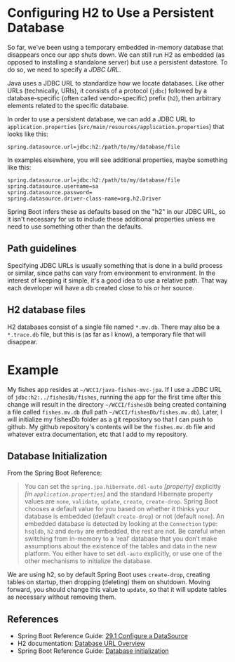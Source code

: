 # Configuring H2 to Use a Persistent Database

So far, we've been using a temporary embedded in-memory database that disappears once our app shuts down. We can still run H2 as embedded (as opposed to installing a standalone server) but use a persistent datastore. To do so, we need to specify a *JDBC URL*.

Java uses a JDBC URL to standardize how we locate databases. Like other URLs (technically, URIs), it consists of a protocol (`jdbc`) followed by a database-specific (often called vendor-specific) prefix (`h2`), then arbitrary elements related to the specific database.

In order to use a persistent database, we can add a JDBC URL to `application.properties` (`src/main/resources/application.properties`) that looks like this:

```
spring.datasource.url=jdbc:h2:/path/to/my/database/file
```

In examples elsewhere, you will see additional properties, maybe something like this:

```
spring.datasource.url=jdbc:h2:/path/to/my/database/file
spring.datasource.username=sa
spring.datasource.password=
spring.datasource.driver-class-name=org.h2.Driver
```

Spring Boot infers these as defaults based on the "h2" in our JDBC URL, so it isn't necessary for us to include these additional properties unless we need to use something other than the defaults.

## Path guidelines

Specifying JDBC URLs is usually something that is done in a build process or similar, since paths can vary from environment to environment. In the interest of keeping it simple, it's a good idea to use a relative path. That way each developer will have a db created close to his or her source.

## H2 database files

H2 databases consist of a single file named `*.mv.db`. There may also be a `*.trace.db` file, but this is (as far as I know), a temporary file that will disappear.

# Example

My fishes app resides at `~/WCCI/java-fishes-mvc-jpa`. If I use a JDBC URL of `jdbc:h2:../fishesDb/fishes`, running the app for the first time after this change will result in the directory `~/WCCI/fishesDb` being created containing a file called `fishes.mv.db` (full path `~/WCCI/fishesDb/fishes.mv.db`). Later, I will initialize my fishesDb folder as a git repository so that I can push to github. My github repository's contents will be the `fishes.mv.db` file and whatever extra documentation, etc that I add to my repository.

## Database Initialization

From the Spring Boot Reference:

> You can set the `spring.jpa.hibernate.ddl-auto` *[property]* explicitly *[in `application.properties`]* and the standard Hibernate property values are `none`, `validate`, `update`, `create`, `create-drop`. Spring Boot chooses a default value for you based on whether it thinks your database is embedded (default `create-drop`) or not (default `none`). An embedded database is detected by looking at the `Connection` type: `hsqldb`, `h2` and `derby` are embedded, the rest are not. Be careful when switching from in-memory to a ‘real’ database that you don’t make assumptions about the existence of the tables and data in the new platform. You either have to set `ddl-auto` explicitly, or use one of the other mechanisms to initialize the database.

We are using h2, so by default Spring Boot uses `create-drop`, creating tables on startup, then dropping (deleting) them on shutdown. Moving forward, you should change this value to `update`, so that it will update tables as necessary without removing them.

## References

- Spring Boot Reference Guide: [29.1 Configure a DataSource](https://docs.spring.io/spring-boot/docs/current/reference/html/boot-features-sql.html#boot-features-configure-datasource)
- H2 documentation: [Database URL Overview](http://h2database.com/html/features.html#database_url)
- Spring Boot Reference Guide: [Database initialization](https://docs.spring.io/spring-boot/docs/current/reference/html/howto-database-initialization.html)
